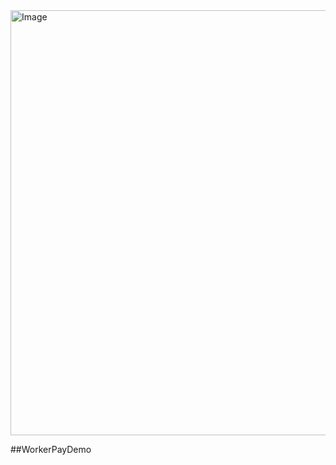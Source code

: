 <img width="672" height="680" alt="Image" src="https://github.com/user-attachments/assets/f5f362bc-eb07-4c0f-9d09-ade777889ccb" />

##WorkerPayDemo
